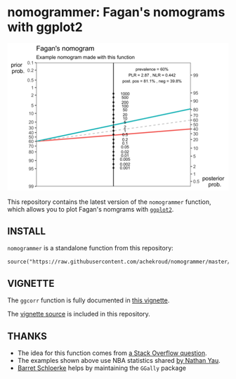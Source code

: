 # nomogrammer: Fagan's nomograms with ggplot2

![](demo.png)

This repository contains the latest version of the `nomogrammer` function, which allows you to plot Fagan's nomgrams with [`ggplot2`](http://ggplot2.org/).

## INSTALL

`nomogrammer` is a standalone function from this repository:

```{r}
source("https://raw.githubusercontent.com/achekroud/nomogrammer/master/nomogrammer.r")
```

## VIGNETTE

The `ggcorr` function is fully documented in [this vignette](https://briatte.github.io/ggcorr).

The [vignette source](vignette) is included in this repository.

## THANKS

- The idea for this function comes from [a Stack Overflow question](http://stackoverflow.com/questions/12196756/significance-level-added-to-matrix-correlation-heatmap-using-ggplot2).
- The examples shown above use NBA statistics shared [by Nathan Yau](http://flowingdata.com/2010/01/21/how-to-make-a-heatmap-a-quick-and-easy-solution/).
- [Barret Schloerke](https://github.com/schloerke) helps by maintaining the `GGally` package
